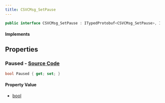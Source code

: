 ```yaml
---
title: CSVCMsg_SetPause
---
```


```csharp
public interface CSVCMsg_SetPause : ITypedProtobuf<CSVCMsg_SetPause>, INativeHandle, INetMessage<CSVCMsg_SetPause>, IDisposable
```

#### Implements

## Properties

### **Paused** - [Source Code](https://github.com/swiftly-solution/swiftlys2/blob/main/managed/src/SwiftlyS2.Generated/Protobufs/Interfaces/CSVCMsg_SetPause.cs#L18)

```csharp
bool Paused { get; set; }
```

#### Property Value

- [bool](https://learn.microsoft.com/dotnet/api/system.boolean)

